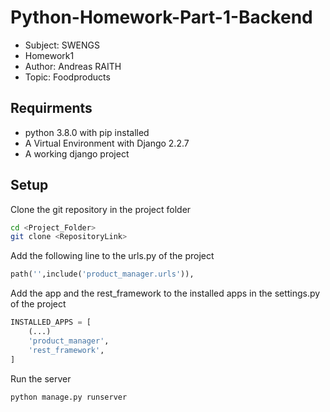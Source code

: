 # Python-Homework-Part-1-Backend

* Subject: SWENGS
* Homework1
* Author: Andreas RAITH
* Topic: Foodproducts

## Requirments
* python 3.8.0 with pip installed
* A Virtual Environment with Django 2.2.7
* A working django project

## Setup
Clone the git repository in the project folder
````bash
cd <Project_Folder>
git clone <RepositoryLink>
````

Add the following line to the urls.py of the project
````python
path('',include('product_manager.urls')),
````

Add the app and the rest_framework to the installed apps in the settings.py of the project
````python
INSTALLED_APPS = [
    (...)
    'product_manager',
    'rest_framework',
]
````

Run the server
````bash
python manage.py runserver
````